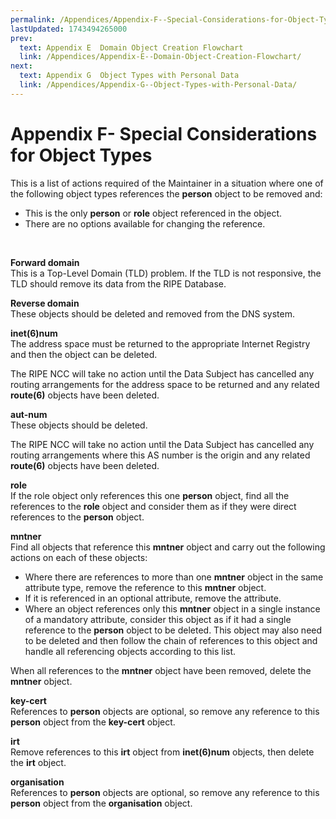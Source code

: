 ```yaml
---
permalink: /Appendices/Appendix-F--Special-Considerations-for-Object-Types
lastUpdated: 1743494265000
prev:
  text: Appendix E  Domain Object Creation Flowchart
  link: /Appendices/Appendix-E--Domain-Object-Creation-Flowchart/
next:
  text: Appendix G  Object Types with Personal Data
  link: /Appendices/Appendix-G--Object-Types-with-Personal-Data/
---
```


# Appendix F- Special Considerations for Object Types

This is a list of actions required of the Maintainer in a situation where one of the following object types references 
the **person** object to be removed and:
* This is the only **person** or **role** object referenced in the object.
* There are no options available for changing the reference.

<br/>

**Forward domain** <br/>
This is a Top-Level Domain (TLD) problem. If the TLD is not responsive, the TLD should remove its data from the RIPE Database.

**Reverse domain** <br/>
These objects should be deleted and removed from the DNS system.

**inet(6)num** <br/>
The address space must be returned to the appropriate Internet Registry and then the object can be deleted.

The RIPE NCC will take no action until the Data Subject has cancelled any routing arrangements for the address space to 
be returned and any related **route(6)** objects have been deleted.

**aut-num** <br/>
These objects should be deleted.

The RIPE NCC will take no action until the Data Subject has cancelled any routing arrangements
where this AS number is the origin and any related **route(6)** objects have been deleted.

**role** <br/>
If the role object only references this one **person** object, find all the references to the **role** object and 
consider them as if they were direct references to the **person** object.

**mntner** <br/>
Find all objects that reference this **mntner** object and carry out the following actions on each of these objects:

* Where there are references to more than one **mntner** object in the same attribute type, remove the reference to 
  this **mntner** object.
* If it is referenced in an optional attribute, remove the attribute.
* Where an object references only this **mntner** object in a single instance of a mandatory
  attribute, consider this object as if it had a single reference to the **person** object to be deleted. This object 
  may also need to be deleted and then follow the chain of references to this object and handle all referencing objects 
  according to this list.

When all references to the **mntner** object have been removed, delete the **mntner** object.

**key-cert** <br/>
References to **person** objects are optional, so remove any reference to this **person** object from the **key-cert** 
object.

**irt** <br/>
Remove references to this **irt** object from **inet(6)num** objects, then delete the **irt** object.

**organisation** <br/>
References to **person** objects are optional, so remove any reference to this **person** object from the 
**organisation** object.
